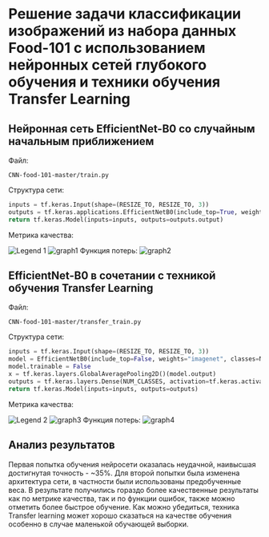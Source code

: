 # Решение задачи классификации изображений из набора данных Food-101 с использованием нейронных сетей глубокого обучения и техники обучения Transfer Learning
## Нейронная сеть EfficientNet-B0 со случайным начальным приближением
Файл:
```
CNN-food-101-master/train.py
```
Структура сети:
```python
inputs = tf.keras.Input(shape=(RESIZE_TO, RESIZE_TO, 3))
outputs = tf.keras.applications.EfficientNetB0(include_top=True, weights=None, classes=NUM_CLASSES, input_tensor=inputs)
return tf.keras.Model(inputs=inputs, outputs=outputs.output)
```
Метрика качества:

![Legend 1](https://user-images.githubusercontent.com/24518594/115115815-20923000-9f9f-11eb-86e5-ad1c3c7fa727.png)
![graph1](https://github.com/actharsis/lab2/blob/main/graphs/epoch_categorical_accuracy_1.svg)
Функция потерь:
![graph2](https://github.com/actharsis/lab2/blob/main/graphs/epoch_loss_1.svg)
## EfficientNet-B0 в сочетании с техникой обучения Transfer Learning
Файл:
```
CNN-food-101-master/transfer_train.py
```
Структура сети:
```python
inputs = tf.keras.Input(shape=(RESIZE_TO, RESIZE_TO, 3))
model = EfficientNetB0(include_top=False, weights="imagenet", classes=NUM_CLASSES, input_tensor=inputs)
model.trainable = False
x = tf.keras.layers.GlobalAveragePooling2D()(model.output)
outputs = tf.keras.layers.Dense(NUM_CLASSES, activation=tf.keras.activations.softmax)(x)
return tf.keras.Model(inputs=inputs, outputs=outputs)
```
Метрика качества:

![Legend 2](https://user-images.githubusercontent.com/24518594/115115927-b037de80-9f9f-11eb-9a5d-efa5721918cc.png)
![graph3](https://github.com/actharsis/lab2/blob/main/graphs/epoch_categorical_accuracy_2.svg)
Функция потерь:
![graph4](https://github.com/actharsis/lab2/blob/main/graphs/epoch_loss_2.svg)
## Анализ результатов
Первая попытка обучения нейросети оказалась неудачной, наивысшая достигнутая точность - ~35%. Для второй попытки была изменена архитектура сети, в частности были использованы предобученные веса. В результате получились гораздо более качественные результаты как по метрике качества, так и по функции ошибок, также можно отметить более быстрое обучение. Как можно убедиться, техника Transfer learning может хорошо сказаться на качестве обучения особенно в случае маленькой обучающей выборки.
